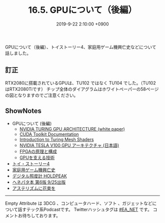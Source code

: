 ﻿---
actor_ids:
  - kou
  - hikaru
audio_file_path: /audio/16-2.mp3
audio_file_size: 50.5
date: 2019-9-22 2:10:00 +0900
description: GPUについて（後編）、トイストーリー4、家庭用ゲーム機興亡史などについて話しました。
duration: "113:27"
layout: article
title: 16.5. GPUについて（後編）
---

GPUについて（後編）、トイストーリー4、家庭用ゲーム機興亡史などについて話しました。

## 訂正
RTX2080に搭載されているGPUは、TU102 ではなく TU104 でした。（TU102はRTX2080Tiです）
チップ全体のダイアグラムはホワイトペーパーの58ページの図となりますのでご注意ください。

## ShowNotes
- GPUについて (後編)
    - [NVIDIA TURING GPU ARCHITECTURE (white paper)](https://www.nvidia.com/content/dam/en-zz/Solutions/design-visualization/technologies/turing-architecture/NVIDIA-Turing-Architecture-Whitepaper.pdf)
    - [CUDA Toolkit Documentation](https://docs.nvidia.com/cuda/)
    - [Introduction to Turing Mesh Shaders](https://devblogs.nvidia.com/introduction-turing-mesh-shaders/)
    - [NVIDIA TESLA V100 GPU アーキテクチャ (日本語)](https://images.nvidia.com/content/pdf/tesla/Volta-Architecture-Whitepaper-v1.1-jp.pdf)
    - [FPGAの原理と構成](https://www.amazon.co.jp/dp/B073TS4XFC/)
    - [GPUを支える技術](https://www.amazon.co.jp/dp/B07JHFZSJ4/)
- [トイ・ストーリー4](https://www.disney.co.jp/movie/toy4.html)
- [家庭用ゲーム機興亡史](https://www.amazon.co.jp/dp/B00NGFS5R6/ref=dp-kindle-redirect?_encoding=UTF8&btkr=1) 
- [デジタル照度計 HOLDPEAK](https://www.amazon.co.jp/gp/product/B071GKN29R/ref=ppx_yo_dt_b_asin_image_o05_s00?ie=UTF8&psc=1) 
- [ヘネパタ本 第6版 9/25出版](http://am.ics.keio.ac.jp/wp/blog/2019/09/12/%E3%83%98%E3%83%8D%E3%82%B7%E3%83%BC%EF%BC%86%E3%83%91%E3%82%BF%E3%83%BC%E3%82%BD%E3%83%B3%E3%80%80%E3%82%B3%E3%83%B3%E3%83%94%E3%83%A5%E3%83%BC%E3%82%BF%E3%82%A2%E3%83%BC%E3%82%AD%E3%83%86%E3%82%AF-2/)
- [アステリズムに花束を](https://www.amazon.co.jp/dp/B07T2HV8RT/)

---

Empty Attribute は 3DCG 、コンピュータハード、ソフト 、ガジェットなどについて話すテック系Podcastです。
Twitterハッシュタグは [#EA_NET](https://twitter.com/intent/tweet?hashtags=EA_Net) です。
コメントお待ちしております。